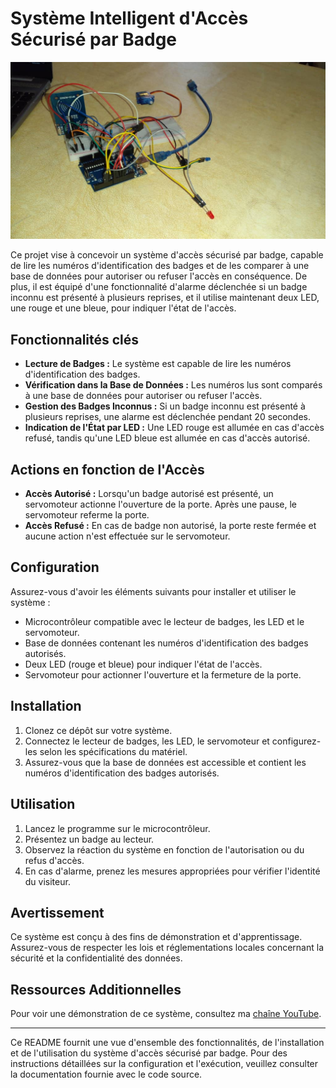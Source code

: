# Système Intelligent d'Accès Sécurisé par Badge

![Exemple de système d'accès sécurisé par badge](images/systeme_acces.png)

Ce projet vise à concevoir un système d'accès sécurisé par badge, capable de lire les numéros d'identification des badges et de les comparer à une base de données pour autoriser ou refuser l'accès en conséquence. De plus, il est équipé d'une fonctionnalité d'alarme déclenchée si un badge inconnu est présenté à plusieurs reprises, et il utilise maintenant deux LED, une rouge et une bleue, pour indiquer l'état de l'accès.

## Fonctionnalités clés

- **Lecture de Badges :** Le système est capable de lire les numéros d'identification des badges.
- **Vérification dans la Base de Données :** Les numéros lus sont comparés à une base de données pour autoriser ou refuser l'accès.
- **Gestion des Badges Inconnus :** Si un badge inconnu est présenté à plusieurs reprises, une alarme est déclenchée pendant 20 secondes.
- **Indication de l'État par LED :** Une LED rouge est allumée en cas d'accès refusé, tandis qu'une LED bleue est allumée en cas d'accès autorisé.

## Actions en fonction de l'Accès

- **Accès Autorisé :** Lorsqu'un badge autorisé est présenté, un servomoteur actionne l'ouverture de la porte. Après une pause, le servomoteur referme la porte.
- **Accès Refusé :** En cas de badge non autorisé, la porte reste fermée et aucune action n'est effectuée sur le servomoteur.

## Configuration

Assurez-vous d'avoir les éléments suivants pour installer et utiliser le système :

- Microcontrôleur compatible avec le lecteur de badges, les LED et le servomoteur.
- Base de données contenant les numéros d'identification des badges autorisés.
- Deux LED (rouge et bleue) pour indiquer l'état de l'accès.
- Servomoteur pour actionner l'ouverture et la fermeture de la porte.

## Installation

1. Clonez ce dépôt sur votre système.
2. Connectez le lecteur de badges, les LED, le servomoteur et configurez-les selon les spécifications du matériel.
3. Assurez-vous que la base de données est accessible et contient les numéros d'identification des badges autorisés.

## Utilisation

1. Lancez le programme sur le microcontrôleur.
2. Présentez un badge au lecteur.
3. Observez la réaction du système en fonction de l'autorisation ou du refus d'accès.
4. En cas d'alarme, prenez les mesures appropriées pour vérifier l'identité du visiteur.

## Avertissement

Ce système est conçu à des fins de démonstration et d'apprentissage. Assurez-vous de respecter les lois et réglementations locales concernant la sécurité et la confidentialité des données.

## Ressources Additionnelles

Pour voir une démonstration de ce système, consultez ma [chaîne YouTube](https://www.youtube.com/channel/UC_HY469jR9yzyXJq24QJY1g).

---

Ce README fournit une vue d'ensemble des fonctionnalités, de l'installation et de l'utilisation du système d'accès sécurisé par badge. Pour des instructions détaillées sur la configuration et l'exécution, veuillez consulter la documentation fournie avec le code source.
